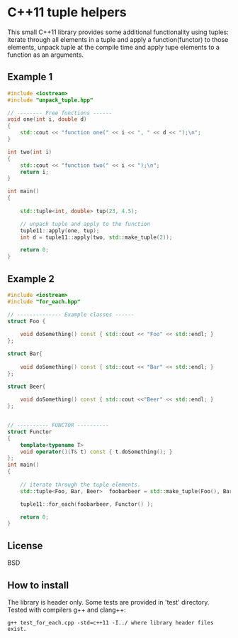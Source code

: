 
# C++11 tuple helpers 


This small C++11 library provides some additional functionality using tuples: iterate through all elements in a tuple
and apply a function(functor) to those elements, unpack tuple at the compile time and apply tupe elements to a function
as an arguments.

## Example 1
```c++
#include <iostream>
#include "unpack_tuple.hpp"

// -------- Free functions ------
void one(int i, double d)
{
    std::cout << "function one(" << i << ", " << d << ");\n";
}

int two(int i)
{
    std::cout << "function two(" << i << ");\n";
    return i;
}

int main()
{
    
    std::tuple<int, double> tup(23, 4.5);

    // unpack tuple and apply to the function
    tuple11::apply(one, tup);
    int d = tuple11::apply(two, std::make_tuple(2));    

    return 0;
}
```

## Example 2
```c++
#include <iostream>
#include "for_each.hpp"

// -------------- Example classes ------
struct Foo {
    
    void doSomething() const { std::cout << "Foo" << std::endl; }
};

struct Bar{
    
    void doSomething() const { std::cout << "Bar" << std::endl; } 
};

struct Beer{
    
    void doSomething() const { std::cout <<"Beer" << std::endl; }
};


// ---------- FUNCTOR ----------
struct Functor 
{
    template<typename T>
    void operator()(T& t) const { t.doSomething(); }
};
int main()
{
    
    // iterate through the tuple elements. 
    std::tuple<Foo, Bar, Beer>  foobarbeer = std::make_tuple(Foo(), Bar(), Beer());

    tuple11::for_each(foobarbeer, Functor() );

    return 0;
}
```
## License 
BSD

## How to install

The library is header only. Some tests are provided in 'test' directory. Tested with compilers g++ and clang++: 

    g++ test_for_each.cpp -std=c++11 -I../ where library header files exist.
